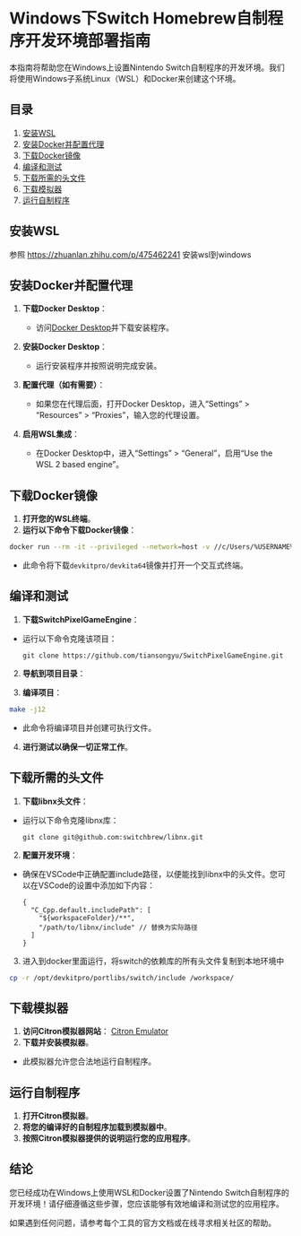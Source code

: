 # Windows下Switch Homebrew自制程序开发环境部署指南

本指南将帮助您在Windows上设置Nintendo Switch自制程序的开发环境。我们将使用Windows子系统Linux（WSL）和Docker来创建这个环境。

## 目录
1. [安装WSL](#安装wsl)
2. [安装Docker并配置代理](#安装docker并配置代理)
3. [下载Docker镜像](#下载docker镜像)
4. [编译和测试](#编译和测试)
5. [下载所需的头文件](#下载所需的头文件)
6. [下载模拟器](#下载模拟器)
7. [运行自制程序](#运行自制程序)

## 安装WSL
参照 https://zhuanlan.zhihu.com/p/475462241 安装wsl到windows
## 安装Docker并配置代理

1. **下载Docker Desktop**：
   - 访问[Docker Desktop](https://www.docker.com/products/docker-desktop)并下载安装程序。

2. **安装Docker Desktop**：
   - 运行安装程序并按照说明完成安装。

3. **配置代理（如有需要）**：
   - 如果您在代理后面，打开Docker Desktop，进入“Settings” > “Resources” > “Proxies”，输入您的代理设置。

4. **启用WSL集成**：
   - 在Docker Desktop中，进入“Settings” > “General”，启用“Use the WSL 2 based engine”。

## 下载Docker镜像

1. **打开您的WSL终端**。
2. **运行以下命令下载Docker镜像**：

``` bash
docker run --rm -it --privileged --network=host -v //c/Users/%USERNAME%/workspace:/workspace devkitpro/devkita64:latest
``` 

- 此命令将下载`devkitpro/devkita64`镜像并打开一个交互式终端。

## 编译和测试

1. **下载SwitchPixelGameEngine**：
- 运行以下命令克隆该项目：
  ```
  git clone https://github.com/tiansongyu/SwitchPixelGameEngine.git
  ```

2. **导航到项目目录**：

3. **编译项目**：
``` bash 
make -j12
``` 

- 此命令将编译项目并创建可执行文件。

4. **进行测试以确保一切正常工作**。

## 下载所需的头文件

1. **下载libnx头文件**：
- 运行以下命令克隆libnx库：
  ```
  git clone git@github.com:switchbrew/libnx.git
  ```

2. **配置开发环境**：
- 确保在VSCode中正确配置include路径，以便能找到libnx中的头文件。您可以在VSCode的设置中添加如下内容：

  ```
  {
    "C_Cpp.default.includePath": [
      "${workspaceFolder}/**",
      "/path/to/libnx/include" // 替换为实际路径
    ]
  }
  ```

3. 进入到docker里面运行，将switch的依赖库的所有头文件复制到本地环境中
``` bash
cp -r /opt/devkitpro/portlibs/switch/include /workspace/
```
## 下载模拟器

1. **访问Citron模拟器网站**： [Citron Emulator](https://citron-emu.pro/)
2. **下载并安装模拟器**。
- 此模拟器允许您合法地运行自制程序。

## 运行自制程序

1. **打开Citron模拟器**。
2. **将您的编译好的自制程序加载到模拟器中**。
3. **按照Citron模拟器提供的说明运行您的应用程序**。

## 结论

您已经成功在Windows上使用WSL和Docker设置了Nintendo Switch自制程序的开发环境！请仔细遵循这些步骤，您应该能够有效地编译和测试您的应用程序。

如果遇到任何问题，请参考每个工具的官方文档或在线寻求相关社区的帮助。
